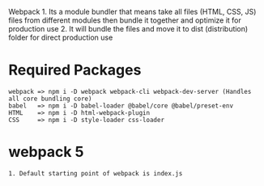 Webpack
    1. Its a module bundler that means take all files (HTML, CSS, JS) files from different modules
    then bundle it together and optimize it for production use 
    2. It will bundle the files and move it to dist (distribution) folder for direct production use 

# Required Packages
    webpack => npm i -D webpack webpack-cli webpack-dev-server (Handles all core bundling core)
    babel   => npm i -D babel-loader @babel/core @babel/preset-env
    HTML    => npm i -D html-webpack-plugin
    CSS     => npm i -D style-loader css-loader
# webpack 5 

    1. Default starting point of webpack is index.js
